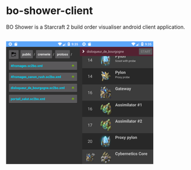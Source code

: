 # bo-shower-client

BO Shower is a Starcraft 2 build order visualiser android client application.

<br/>
<img src="graphics/bo_explorer.png" width="40%" /><img src="graphics/bo_viewer.png" width="40%" />

